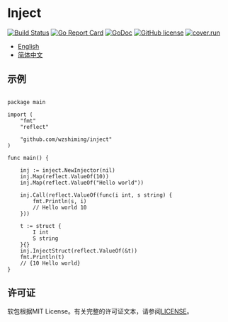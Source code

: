 # Inject

[![Build Status](https://travis-ci.org/wzshiming/inject.svg?branch=master)](https://travis-ci.org/wzshiming/inject)
[![Go Report Card](https://goreportcard.com/badge/github.com/wzshiming/inject)](https://goreportcard.com/report/github.com/wzshiming/inject)
[![GoDoc](https://godoc.org/github.com/wzshiming/inject?status.svg)](https://godoc.org/github.com/wzshiming/inject)
[![GitHub license](https://img.shields.io/github/license/wzshiming/inject.svg)](https://github.com/wzshiming/inject/blob/master/LICENSE)
[![cover.run](https://cover.run/go/github.com/wzshiming/inject.svg?style=flat&tag=golang-1.10)](https://cover.run/go?tag=golang-1.10&repo=github.com%2Fwzshiming%2Finject)

- [English](https://github.com/wzshiming/inject/blob/master/README.md)
- [简体中文](https://github.com/wzshiming/inject/blob/master/README_cn.md)

## 示例

``` golang

package main

import (
	"fmt"
	"reflect"

	"github.com/wzshiming/inject"
)

func main() {

	inj := inject.NewInjector(nil)
	inj.Map(reflect.ValueOf(10))
	inj.Map(reflect.ValueOf("Hello world"))

	inj.Call(reflect.ValueOf(func(i int, s string) {
		fmt.Println(s, i)
		// Hello world 10
	}))

	t := struct {
		I int
		S string
	}{}
	inj.InjectStruct(reflect.ValueOf(&t))
	fmt.Println(t)
	// {10 Hello world}
}

```

## 许可证

软包根据MIT License。有关完整的许可证文本，请参阅[LICENSE](https://github.com/wzshiming/inject/blob/master/LICENSE)。
